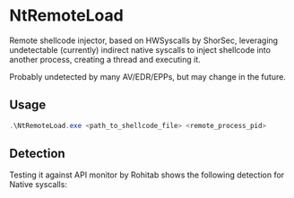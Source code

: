 # NtRemoteLoad

Remote shellcode injector, based on HWSyscalls by ShorSec, leveraging undetectable (currently) indirect native syscalls to inject shellcode into another process, creating a thread and executing it.

Probably undetected by many AV/EDR/EPPs, but may change in the future.

## Usage
```powershell
.\NtRemoteLoad.exe <path_to_shellcode_file> <remote_process_pid>
```

## Detection
Testing it against API monitor by Rohitab shows the following detection for Native syscalls:



